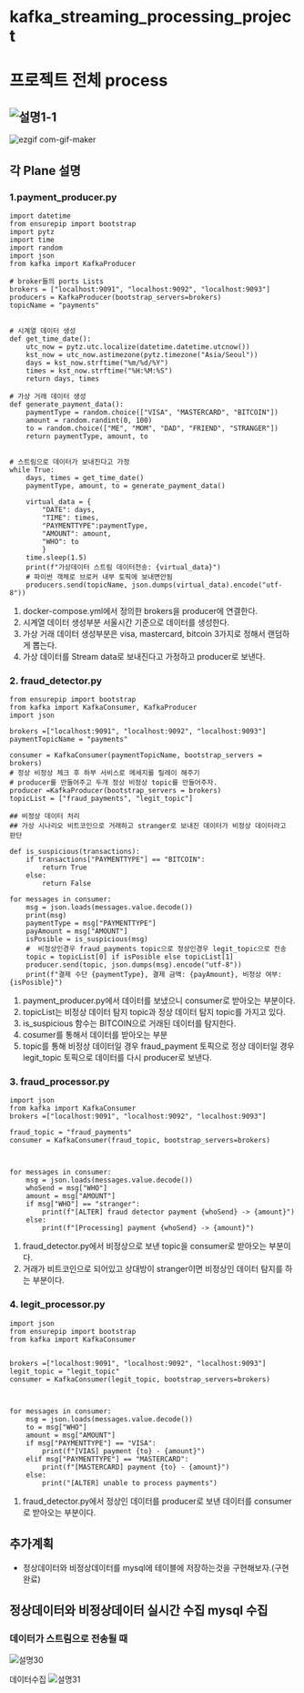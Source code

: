 # kafka_streaming_processing_project

# 프로젝트 전체 process
![설명1-1](https://user-images.githubusercontent.com/60678531/151479212-602ebafa-5f7f-49dd-b665-186a04f1cbb2.png)
--------
![ezgif com-gif-maker](https://user-images.githubusercontent.com/60678531/151478543-1055108b-5c43-4f2e-86bd-4490be3d8263.gif)


## 각 Plane 설명

### 1.payment_producer.py 
```
import datetime
from ensurepip import bootstrap
import pytz 
import time 
import random 
import json
from kafka import KafkaProducer

# broker들의 ports Lists
brokers = ["localhost:9091", "localhost:9092", "localhost:9093"]
producers = KafkaProducer(bootstrap_servers=brokers)
topicName = "payments"


# 시계열 데이터 생성 
def get_time_date():
    utc_now = pytz.utc.localize(datetime.datetime.utcnow())
    kst_now = utc_now.astimezone(pytz.timezone("Asia/Seoul"))
    days = kst_now.strftime("%m/%d/%Y")
    times = kst_now.strftime("%H:%M:%S")
    return days, times 

# 가상 거래 데이터 생성
def generate_payment_data():
    paymentType = random.choice(["VISA", "MASTERCARD", "BITCOIN"])
    amount = random.randint(0, 100)
    to = random.choice(["ME", "MOM", "DAD", "FRIEND", "STRANGER"])
    return paymentType, amount, to 


# 스트림으로 데이터가 보내진다고 가정 
while True:
    days, times = get_time_date()
    paymentType, amount, to = generate_payment_data()
    
    virtual_data = {
        "DATE": days,
        "TIME": times,
        "PAYMENTTYPE":paymentType,
        "AMOUNT": amount,
        "WHO": to 
        }
    time.sleep(1.5)    
    print(f"가상데이터 스트림 데이터전송: {virtual_data}")
    # 파이썬 객체로 브로커 내부 토픽에 보내면안됨 
    producers.send(topicName, json.dumps(virtual_data).encode("utf-8"))

```
1. docker-compose.yml에서 정의한 brokers을 producer에 연결한다. 
2. 시계열 데이터 생성부분 서울시간 기준으로 데이터를 생성한다.
3. 가상 거래 데이터 생성부분은 visa, mastercard, bitcoin 3가지로 정해서 랜덤하게 뽑는다.
4. 가상 데이터를 Stream data로 보내진다고 가정하고 producer로 보낸다.




### 2. fraud_detector.py 

```
from ensurepip import bootstrap
from kafka import KafkaConsumer, KafkaProducer 
import json 

brokers =["localhost:9091", "localhost:9092", "localhost:9093"]
paymentTopicName = "payments"

consumer = KafkaConsumer(paymentTopicName, bootstrap_servers = brokers)
# 정상 비정상 체크 후 하부 서비스로 메세지를 릴레이 해주기 
# producer를 만들어주고 두개 정상 비정상 topic를 만들어주자. 
producer =KafkaProducer(bootstrap_servers = brokers)
topicList = ["fraud_payments", "legit_topic"]

## 비정상 데이터 처리 
## 가상 시나리오 비트코인으로 거래하고 stranger로 보내진 데이터가 비정상 데이터라고 판단

def is_suspicious(transactions):
    if transactions["PAYMENTTYPE"] == "BITCOIN":
        return True
    else:
        return False

for messages in consumer:
    msg = json.loads(messages.value.decode())
    print(msg)
    paymentType = msg["PAYMENTTYPE"]
    payAmount = msg["AMOUNT"]
    isPosible = is_suspicious(msg)
    #  비정상인경우 fraud_payments topic으로 정상인경우 legit_topic으로 전송
    topic = topicList[0] if isPosible else topicList[1]
    producer.send(topic, json.dumps(msg).encode("utf-8"))
    print(f"결제 수단 {paymentType}, 결제 금액: {payAmount}, 비정상 여부: {isPosible}")

```
1. payment_producer.py에서 데이터를 보냈으니 consumer로 받아오는 부분이다.
2. topicList는 비정상 데이터 탐지 topic과 정상 데이터 탐지 topic를 가지고 있다.
3. is_suspicious 함수는 BITCOIN으로 거래된 데이터를 탐지한다.
4. cosumer를 통해서 데이터를 받아오는 부분 
5. topic를 통해 비정상 데이터일 경우 fraud_payment 토픽으로 정상 데이터일 경우 legit_topic 토픽으로 데이터를 다시 producer로 보낸다. 


### 3. fraud_processor.py 

```
import json
from kafka import KafkaConsumer 
brokers =["localhost:9091", "localhost:9092", "localhost:9093"]

fraud_topic = "fraud_payments"
consumer = KafkaConsumer(fraud_topic, bootstrap_servers=brokers)



for messages in consumer:
    msg = json.loads(messages.value.decode())
    whoSend = msg["WHO"]
    amount = msg["AMOUNT"]
    if msg["WHO"] == "stranger":
        print(f"[ALTER] fraud detector payment {whoSend} -> {amount}")
    else:
        print(f"[Processing] payment {whoSend} -> {amount}")
```
1. fraud_detector.py에서 비정상으로 보낸 topic을 consumer로 받아오는 부분이다.
2. 거래가 비트코인으로 되어있고 상대방이 stranger이면 비정상인 데이터 탐지를 하는 부분이다. 


### 4. legit_processor.py

```
import json 
from ensurepip import bootstrap
from kafka import KafkaConsumer 


brokers =["localhost:9091", "localhost:9092", "localhost:9093"]
legit_topic = "legit_topic"
consumer = KafkaConsumer(legit_topic, bootstrap_servers=brokers)



for messages in consumer:
    msg = json.loads(messages.value.decode())
    to = msg["WHO"]
    amount = msg["AMOUNT"]
    if msg["PAYMENTTYPE"] == "VISA":
        print(f"[VIAS] payment {to} - {amount}")
    elif msg["PAYMENTTYPE"] == "MASTERCARD":
        print(f"[MASTERCARD] payment {to} - {amount}")
    else:
        print("[ALTER] unable to process payments") 
```
1. fraud_detector.py에서 정상인 데이터를 producer로 보낸 데이터를 consumer로 받아오는 부분이다. 



## 추가계획
- 정상데이터와 비정상데이터를 mysql에 테이블에 저장하는것을 구현해보자.(구현완료)


## 정상데이터와 비정상데이터 실시간 수집 mysql 수집
### 데이터가 스트림으로 전송될 때 
![설명30](https://user-images.githubusercontent.com/60678531/151580368-0c9f329a-a91e-4a53-91e5-77258c44171e.PNG)

데이터수집
![설명31](https://user-images.githubusercontent.com/60678531/151580307-975c7942-3ebd-4ed8-87e4-d3b2261b0f55.PNG)


